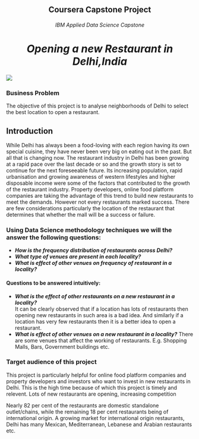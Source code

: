 ##  <center> Coursera Capstone Project </center>

###### <center> IBM Applied Data Science Capstone</center>

#  <center>*Opening a new Restaurant in Delhi,India* </center>

 ![](Desktop/Delhi_Restaurants.jpg )

 

 

 

 

### Business Problem

The objective of this project is to analyse neighborhoods of Delhi to select the best location to open a restaurant. 

 

 

 

 

 

## Introduction  
While Delhi has always been a food-loving with each region having its own special cuisine, they have never been very big on eating out in the past. But all that is changing now. The restaurant industry in Delhi has been growing at a rapid pace over the last decade or so and the growth story is set to continue for the next foreseeable future. Its increasing population, rapid urbanisation and growing awareness of western lifestyles and higher disposable income were some of the factors that contributed to the growth of the restaurant industry.
  Property developers, online food platform companies are taking the advantage of this trend to build new restaurants to meet the demands. However not every restaurants marked success. There are few considerations particularly the location of the restaurant that determines that whether the mall will be a success or failure.

 

 

 

 

 

 
  
### Using Data Science methodology techniques we will the answer the following questions:

* ***How is the frequency distribution of restaurants across Delhi?***
* ***What type of venues are present in each locality?***
* ***What is effect of other venues on frequency of restaurant in a locality?***

 

 

 

 

#### Questions to be answered intuitively:

* ***What is the effect of other restaurants on a new restaurant in a locality?***   
It can be clearly observed that if a location has lots of restaurants then opening new restaurants in such area is a bad idea. And similarly if a location has very few restaurants then it is a better idea to open a restaurant.
* ***What is effect of other venues on  a new restaurant in a locality?***
There are some venues that affect the working of restaurants. E.g. Shopping Malls, Bars, Government buildings etc.

 

 

 

 

### Target audience of this project

This project is particularly helpful for online food platform companies and property developers and investors who want to invest in new restaurants in Delhi. This is the high time because of which this project is timely and relevent.
Lots of new restaurants are opening, increasing competition

Nearly 82 per cent of the restaurants are domestic standalone outlet/chains, while the remaining 18 per cent restaurants being of international origin. A growing market for international origin restaurants, Delhi has many Mexican, Mediterranean, Lebanese and Arabian restaurants etc.


